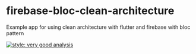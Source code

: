 # firebase-bloc-clean-architecture

 Example app for using clean architecture with flutter and firebase with bloc pattern

[![style: very good analysis](https://img.shields.io/badge/style-very_good_analysis-B22C89.svg)](https://pub.dev/packages/very_good_analysis)
